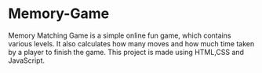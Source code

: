 # Memory-Game
Memory Matching Game is a simple online fun game, which contains various levels. It also calculates how many moves and how much time taken by a player to finish the game. This project is made using HTML,CSS and JavaScript.
